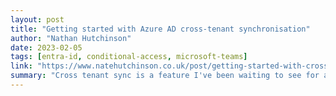 ```yaml
---
layout: post
title: "Getting started with Azure AD cross-tenant synchronisation"
author: "Nathan Hutchinson"
date: 2023-02-05
tags: [entra-id, conditional-access, microsoft-teams]
link: "https://www.natehutchinson.co.uk/post/getting-started-with-cross-tenant-synchronisation"
summary: "Cross tenant sync is a feature I've been waiting to see for a while and with the announcement of cross tenant access settings, I knew it..."
---
```

